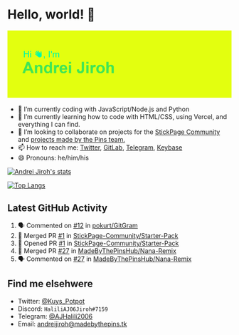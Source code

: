 # Hello, world! 👋

![](https://raw.githubusercontent.com/AndreiJirohHaliliDev2006/AndreiJirohHaliliDev2006/master/header.png)

- 🔭 I’m currently coding with JavaScript/Node.js and Python
- 🌱 I’m currently learning how to code with HTML/CSS, using Vercel, and everything I can find.
- 👯 I’m looking to collaborate on projects for the [StickPage Community](https://github.com/StickPage-Community) and [projects made by the Pins team.](https://github.com/MadeByThePinsHub)
- 📫 How to reach me: [Twitter](https://twitter.com/Kuys_Potpot), [GitLab](https://www.gitlab.com/AndreiJirohHaliliDev2006), [Telegram](https://t.me/AJHalili2006), [Keybase](https://keybase.io/ajhalilidev06)
- 😄 Pronouns: he/him/his

[![Andrei Jiroh's stats](https://gh-readme-stats-thepinsteam.vercel.app/api?username=AndreiJirohHaliliDev2006&count_private=true&include_all_commits=true)](https://github.com/anuraghazra/github-readme-stats)

[![Top Langs](https://gh-readme-stats-thepinsteam.vercel.app/api/top-langs/?username=AndreiJirohHaliliDev2006&layout=compact)](https://github.com/anuraghazra/github-readme-stats)

## Latest GitHub Activity

<!--START_SECTION:activity-->
1. 🗣 Commented on [#12](https://github.com//pokurt/GitGram/issues/12) in [pokurt/GitGram](https://github.com//pokurt/GitGram)
2. 🎉 Merged PR [#1](https://github.com//StickPage-Community/Starter-Pack/pull/1) in [StickPage-Community/Starter-Pack](https://github.com//StickPage-Community/Starter-Pack)
3. 💪 Opened PR [#1](https://github.com//StickPage-Community/Starter-Pack/pull/1) in [StickPage-Community/Starter-Pack](https://github.com//StickPage-Community/Starter-Pack)
4. 🎉 Merged PR [#27](https://github.com//MadeByThePinsHub/Nana-Remix/pull/27) in [MadeByThePinsHub/Nana-Remix](https://github.com//MadeByThePinsHub/Nana-Remix)
5. 🗣 Commented on [#27](https://github.com//MadeByThePinsHub/Nana-Remix/issues/27) in [MadeByThePinsHub/Nana-Remix](https://github.com//MadeByThePinsHub/Nana-Remix)
<!--END_SECTION:activity-->

## Find me elsehwere

* Twitter: [@Kuys_Potpot](https://twitter.com)
* Discord: `HaliliAJ06Jiroh#7159`
* Telegram: [@AJHalili2006](https://telegram.dog/AJHalili2006)
* Email: <andreijiroh@madebythepins.tk>
